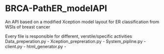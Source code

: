 # BRCA-PathER_modelAPI
An API based on a modified Xception model layout for ER classification from WSIs of breast cancer

Every file is responsible for different, verstile/specific activities
Data_preperation.py - 
Xception_prepreration.py - 
System_pipline.py - 
client.py - 
html_generator.py - 
